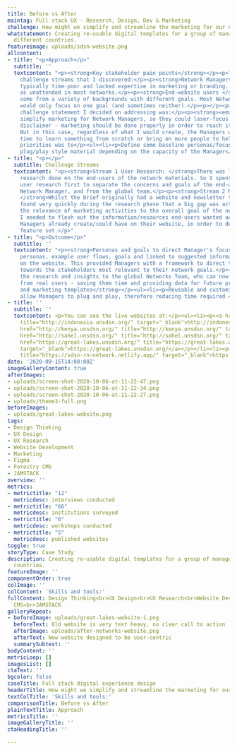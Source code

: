 ```yaml
---
title: Before vs After
maintag: Full stack UX - Research, Design, Dev & Marketing
challenge: How might we simplify and streamline the marketing for our network managers?
whatstatement: Creating re-usable digital templates for a group of managers across
  different countries.
featureimage: uploads/sdsn-website.png
allcontent:
- title: "<p>Approach</p>"
  subtitle: ''
  textcontent: "<p><strong>Key stakeholder pain points</strong></p><p>There were two
    challenge streams that I discovered:</p><p><strong>Network Managers </strong>were
    typically time-poor and lacked expertise in marketing or branding. This left marketing
    as unattended in most networks.</p><p><strong>End-website users </strong>would
    come from a variety of backgrounds with different goals. Most Network Managers
    would only focus on one goal (and sometimes neither).</p><p></p><p>Therefore the
    challenge statement I decided on addressing was:</p><p><strong><em>How might we
    simplify marketing for Network Managers, so they could laser-focus on key stakeholders?</em></strong></p><p>Full
    disclaimer - marketing should be done properly in order to reach its full potential.
    But in this case, regardless of what I would create, the Managers would not have
    time to learn something from scratch or bring on more people to help. So the key
    priorities was to</p><ul><li><p>Define some baseline personas/focuses</p></li><li><p>Create
    plug/play style material depending on the capacity of the Manager</p></li></ul>"
- title: "<p></p>"
  subtitle: Challenge Streams
  textcontent: "<p><strong>Stream 1 User Research: </strong>There was little user
    research done on the end-users of the network materials. So I spent time doing
    user research first to separate the concerns and goals of the end-user from the
    Network Manager, and from the global team.</p><p><strong>Stream 2 Materials Requirements:
    </strong>Whilst the brief originally had a website and newsletter templates, I
    found very quickly during the research phase that a big gap was actually understanding
    the relevance of marketing activities to the overall goal of the network. Therefore,
    I needed to flesh out the information/resources end-users wanted across the materials
    Managers already create/could have on their website, in order to define the final
    feature set.</p>"
- title: "<p>Outcome</p>"
  subtitle: ''
  textcontent: "<p><strong>Personas and goals to direct Manager's focus</strong></p><ul><li><p>Delivered
    personas, example user flows, goals and linked to suggested information to display
    on the website. This provided Managers with a framework to direct their effort
    towards the stakeholders most relevant to their network goals.</p></li><li><p>Provided
    the research and insights to the global Networks Team, who can now leverage insights
    from real users - saving them time and providing data for future problem solving.</p></li></ul><p><strong>Website
    and marketing templates</strong></p><ul><li><p>Reusable and customisable templates
    allow Managers to plug and play, therefore reducing time required </p></li></ul><p></p>"
- title: ''
  subtitle: ''
  textcontent: <p>You can see the live websites at:</p><ul><li><p><a href="http://indonesia.unsdsn.org/"
    title="http://indonesia.unsdsn.org/" target="_blank">http://indonesia.unsdsn.org/</a></p></li><li><p><a
    href="http://kenya.unsdsn.org/" title="http://kenya.unsdsn.org/" target="_blank">http://kenya.unsdsn.org/</a></p></li><li><p><a
    href="http://sahel.unsdsn.org/" title="http://sahel.unsdsn.org/" target="_blank">http://sahel.unsdsn.org/</a></p></li><li><p><a
    href="https://great-lakes.unsdsn.org/" title="https://great-lakes.unsdsn.org/"
    target="_blank">https://great-lakes.unsdsn.org/</a></p></li><li><p><a href="https://sdsn-rn-network.netlify.app/"
    title="https://sdsn-rn-network.netlify.app/" target="_blank">https://sdsn-rn-network.netlify.app/</a></p></li></ul>
date: '2020-09-15T14:00:00Z'
imageGalleryContent: true
afterImages:
- uploads/screen-shot-2020-10-06-at-11-22-47.png
- uploads/screen-shot-2020-10-06-at-11-22-34.png
- uploads/screen-shot-2020-10-06-at-11-22-27.png
- uploads/theme3-full.png
beforeImages:
- uploads/great-lakes-website.png
tags:
- Design Thinking
- UX Design
- UX Research
- Website Development
- Marketing
- Figma
- Forestry CMS
- JAMSTACK
overview: ''
metrics:
- metrictitle: "12"
  metricdesc: interviews conducted
- metrictitle: "66"
  metricdesc: institutions surveyed
- metrictitle: "6"
  metricdesc: workshops conducted
- metrictitle: "5"
  metricdesc: published websites
toggle: true
storyType: Case Study
description: Creating re-usable digital templates for a group of managers across different
  countries.
featureImage: ''
componentOrder: true
colImage: ''
colContent: 'Skills and tools:'
fullContent: Design Thinking<br>UX Design<br>UX Research<br>Website Development<br>Marketing<br>Figma<br>Forestry
  CMS<br>JAMSTACK
galleryRepeat:
- beforeImage: uploads/great-lakes-website-1.png
  beforeText: Old website is very text heavy, no clear call to action
  afterImage: uploads/after-networks-website.png
  afterText: New website designed to be user-centric
  summarySubtext: ''
bodyContent: ''
metricLoop: []
imagesList: []
ctaText: ''
bgcolor: false
caseTitle: Full stack digital experience design
headerTitle: How might we simplify and streamline the marketing for our network managers?
textColTitle: 'Skills and tools:'
comparisonTitle: Before vs After
plainTextTitle: Approach
metricsTitle: ''
imageGalleryTitle: ''
ctaHeadingTitle: ''

---
```

